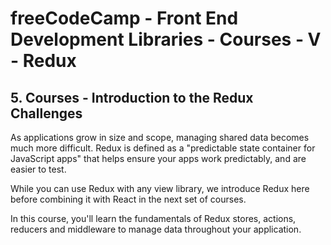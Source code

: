 # freeCodeCamp - Front End Development Libraries - Courses - V - Redux


## 5. Courses - Introduction to the Redux Challenges

As applications grow in size and scope, managing shared data becomes much more difficult. Redux is defined as a "predictable state container for JavaScript apps" that helps ensure your apps work predictably, and are easier to test.

While you can use Redux with any view library, we introduce Redux here before combining it with React in the next set of courses.

In this course, you'll learn the fundamentals of Redux stores, actions, reducers and middleware to manage data throughout your application.
